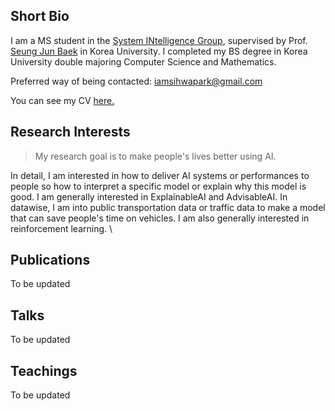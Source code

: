 ## Short Bio

I am a MS student in the [System INtelligence Group](https://singkru.github.io/), supervised by Prof. [Seung Jun Baek](https://singkru.github.io/) in Korea University. I completed my BS degree in Korea University double majoring Computer Science and Mathematics.

Preferred way of being contacted: iamsihwapark@gmail.com

You can see my CV [here.](/sihwa-park-cv.pdf) 

## Research Interests

> My research goal is to make people's lives better using AI.

In detail, I am interested in how to deliver AI systems or performances to people so how to interpret a specific model or explain why this model is good. I am generally interested in ExplainableAI and AdvisableAI. In datawise, I am into public transportation data or traffic data to make a model that can save people's time on vehicles. I am also generally interested in reinforcement learning. \

## Publications

To be updated

## Talks

To be updated

## Teachings

To be updated

